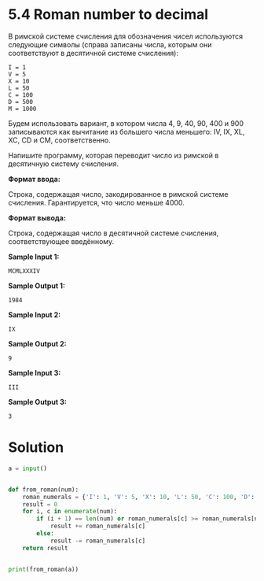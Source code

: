 # 5.4 Roman number to decimal

В римской системе счисления для обозначения чисел используются следующие символы (справа записаны числа, которым они
соответствуют в десятичной системе счисления):

```
I = 1
V = 5
X = 10
L = 50
C = 100
D = 500
M = 1000
```

Будем использовать вариант, в котором числа 4, 9, 40, 90, 400 и 900 записываются как вычитание из большего числа
меньшего: IV, IX, XL, XC, CD и CM, соответственно.

Напишите программу, которая переводит число из римской в десятичную систему счисления.

**Формат ввода:**

Строка, содержащая число, закодированное в римской системе счисления. Гарантируется, что число меньше 4000.

**Формат вывода:**

Строка, содержащая число в десятичной системе счисления, соответствующее введённому.

**Sample Input 1:**

`MCMLXXXIV`

**Sample Output 1:**

`1984`

**Sample Input 2:**

`IX`

**Sample Output 2:**

`9`

**Sample Input 3:**

`III`

**Sample Output 3:**

`3`

# Solution

```python
a = input()


def from_roman(num):
    roman_numerals = {'I': 1, 'V': 5, 'X': 10, 'L': 50, 'C': 100, 'D': 500, 'M': 1000}
    result = 0
    for i, c in enumerate(num):
        if (i + 1) == len(num) or roman_numerals[c] >= roman_numerals[num[i + 1]]:
            result += roman_numerals[c]
        else:
            result -= roman_numerals[c]
    return result


print(from_roman(a))
```